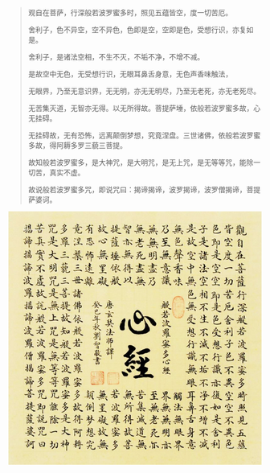 

> 观自在菩萨，行深般若波罗蜜多时，照见五蕴皆空，度一切苦厄。
> 
> 舍利子，色不异空，空不异色，色即是空，空即是色，受想行识，亦复如是。
> 
> 舍利子，是诸法空相，不生不灭，不垢不净，不增不减。
> 
> 是故空中无色，无受想行识，无眼耳鼻舌身意，无色声香味触法，
> 
> 无眼界，乃至无意识界，无无明，亦无无明尽，乃至无老死，亦无老死尽。
> 
> 无苦集灭道，无智亦无得。以无所得故。菩提萨埵，依般若波罗蜜多故，心无挂碍。
> 
> 无挂碍故，无有恐怖，远离颠倒梦想，究竟涅盘。三世诸佛，依般若波罗蜜多故，得阿耨多罗三藐三菩提。
> 
> 故知般若波罗蜜多，是大神咒，是大明咒，是无上咒，是无等等咒，能除一切苦，真实不虚。
> 
> 故说般若波罗蜜多咒，即说咒曰：揭谛揭谛，波罗揭谛，波罗僧揭谛，菩提萨婆诃。


![xinjing](xinjing.jpg)